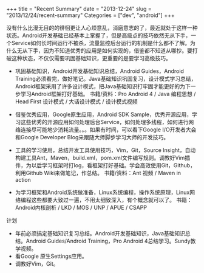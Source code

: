 +++
title = "Recent Summary"
date = "2013-12-24"
slug = "2013/12/24/recent-summary"
Categories = ["dev", "android"]
+++

没有什么比漫无目的的徘徊更让人心烦意乱，消磨意志的了，最近就处于这样一种状态。Android开发基础已经基本上掌握了，但是高级点的技巧依然无从下手，一个Service如何长时间运行不被杀，流量监控后台运行的机制是什么都不了解。为什么无从下手，因为不知道优秀的应用是如何实现的，借鉴都不知道从哪抄。要打破这种状态，不仅仅需要巩固基础知识，更重要的是要学习高级技巧。

+ 巩固基础知识，Android开发基础知识总结，Android Guides，Android Training必须看完，做好笔记。Java基础知识巩固复习，设计模式学习总结，Android框架采用了许多设计模式，把Java基础知识打牢固才能更好的为下一步学习Android框架打好基础。 书籍/资料：Pro Android 4 / Java 编程思想 / Head First 设计模式 / 大话设计模式 / 设计模式视频

+ 借鉴优秀应用，Google原生应用，Android SDK Sample，优秀开源应用，学习这些优秀的开源应用如何处理后台Service，如何处理多线程，如何进行网络连接尽可能地少消耗流量。。。如果有时间，可以看下Google I/O开发者大会和Google Developer Blog来跟随大师脚步学习大师的开发技巧。

+ 工具的学习使用，总结开发工具使用技巧，Vim，Git，Source Insight，自动构建工具Ant，Maven，build.xml，pom.xml文件编写规则。调教好Vim插件，为以后学习框架时打log，看框架打好基础。学会高效使用Git，Github，利用Github Wiki来做笔记，作总结。 书籍/资料：Ant 视频 / Maven in action

+ 为学习框架和Android系统做准备，Linux系统编程，操作系统原理，Linux网络编程这些都要大致过一遍，不用太细致深入，有个概念就可以了。 书籍：Android内核剖析 / LKD / MOS / UNP / APUE / CSAPP


计划

+ 年前必须搞定基础知识复习总结。Android开发基础知识，Java基础知识总结。Android Guides/Android Training，Pro Android 4总结学习。Sundy教学视频。
+ 看Google 原生Settings应用。
+ 调教好Vim，Git。
